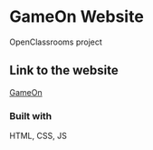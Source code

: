 # GameOn Website

OpenClassrooms project

## Link to the website

[GameOn](https://dimterion.github.io/Front-End-P4/)

### Built with

HTML, CSS, JS